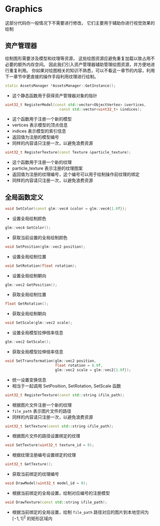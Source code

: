 # Graphics

这部分代码你一般情况下不需要进行修改，
它们主要用于辅助你进行视觉效果的绘制

## 资产管理器

绘制图形需要涉及模型和纹理等资源，
这些绘图资源应避免重复加载以致占用不必要的额外内存空间。
因此我们引入资产管理器辅助管理绘图资源，并方便地进行重复利用。
你如果对绘图相关的知识不熟悉，可以不看这一章节的内容，利用下一章节中更直接的操作手段利用纹理进行绘制。

```c++
static AssetsManager *AssetsManager::GetInstance();
```

- 这个静态函数用于获得资产管理器对象的指针

```c++
uint32_t RegisterModel(const std::vector<ObjectVertex> &vertices,
                         const std::vector<uint32_t> &indices);
```

- 这个函数用于注册一个新的模型
- vertices 表示模型的顶点信息
- indices 表示模型的索引信息
- 返回值为注册的模型编号
- 同样的内容请只注册一次，以避免浪费资源

```c++
uint32_t RegisterTexture(const Texture &particle_texture);
```

- 这个函数用于注册一个新的纹理
- particle_texture 表示注册的纹理图案
- 返回值为注册的纹理编号，这个编号可以用于绘制操作前纹理的绑定
- 同样的内容请只注册一次，以避免浪费资源

## 全局函数定义

```c++
void SetColor(const glm::vec4 &color = glm::vec4{1.0f});
```

- 设置全局绘制颜色

```c++
glm::vec4 GetColor();
```

- 获取当前设置的全局绘制颜色

```c++
void SetPosition(glm::vec2 position);
```

- 设置全局绘制位置

```c++
void SetRotation(float rotation);
```

- 设置全局绘制朝向

```c++
glm::vec2 GetPosition();
```

- 获取全局绘制位置

```c++
float GetRotation();
```

- 获取全局绘制朝向

```c++
void SetScale(glm::vec2 scale);
```

- 设置全局模型拉伸倍率信息

```c++
glm::vec2 GetScale();
```

- 获取全局模型拉伸倍率信息

```c++
void SetTransformation(glm::vec2 position,
                       float rotation = 0.0f,
                       glm::vec2 scale = glm::vec2{1.0f});
```

- 统一设置变换信息
- 相当于一起调用 SetPosition, SetRotation, SetScale 函数

```c++
uint32_t RegisterTexture(const std::string &file_path);
```

- 根据图片文件注册一个新的纹理
- `file_path` 表示图片文件的路径
- 同样的内容请只注册一次，以避免浪费资源

```c++
uint32_t SetTexture(const std::string &file_path);
```

- 根据图片文件的路径设置绑定的纹理

```c++
void SetTexture(uint32_t texture_id = 0);
```

- 根据纹理注册编号设置绑定的纹理

```c++
uint32_t GetTexture();
```

- 获取当前绑定的纹理编号

```c++
void DrawModel(uint32_t model_id = 0);
```

- 根据当前绑定的全局设置，绘制对应编号的注册模型

```c++
void DrawTexture(const std::string &file_path);
```

- 根据当前绑定的全局设置，绘制 `file_path` 路径对应的图片到本地空间为 $[-1, 1]^2$ 的矩形区域内
